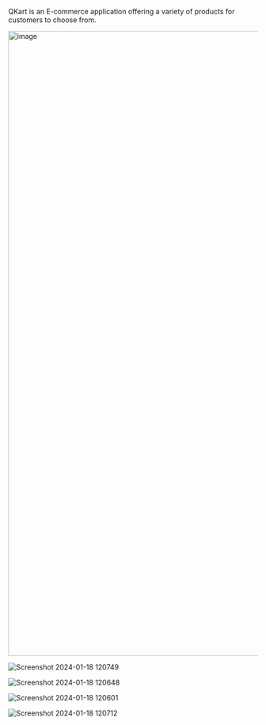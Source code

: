 QKart is an E-commerce application offering a variety of products for customers to choose from. 

<img width="1262" alt="image" src="https://github.com/rawataman101/qkart-backend/assets/42992769/994d8ff4-f8e0-45ad-b689-2f4f1ce70119">

![Screenshot 2024-01-18 120749](https://github.com/rawataman101/qkart-backend/assets/42992769/b827f701-fbf8-4d1b-b983-08f72d0d1960)

![Screenshot 2024-01-18 120648](https://github.com/rawataman101/qkart-backend/assets/42992769/233a4802-ac63-4e4d-b05b-9e4f9d32273c)

![Screenshot 2024-01-18 120601](https://github.com/rawataman101/qkart-backend/assets/42992769/a2e3fbd6-fdde-4aa9-a6c5-e8149441c623)

![Screenshot 2024-01-18 120712](https://github.com/rawataman101/qkart-backend/assets/42992769/0ae59bd7-4934-4519-929e-711d6b97eceb)
